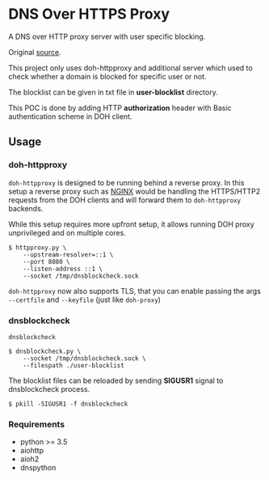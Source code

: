 # DNS Over HTTPS Proxy

A DNS over HTTP proxy server with user specific blocking. 

Original [source](https://github.com/facebookexperimental/doh-proxy).

This project only uses doh-httpproxy and additional server which used to check whether a domain is blocked for specific user or not.

The blocklist can be given in txt file in **user-blocklist** directory.

This POC is done by adding HTTP **authorization** header with Basic  authentication scheme in DOH client.


## Usage

### doh-httpproxy

`doh-httpproxy` is designed to be running behind a reverse proxy. In this setup
a reverse proxy such as [NGINX](https://nginx.org/) would be handling the
HTTPS/HTTP2 requests from the DOH clients and will forward them to
`doh-httpproxy` backends.

While this setup requires more upfront setup, it allows running DOH proxy
unprivileged and on multiple cores.


```shell
$ httpproxy.py \
    --upstream-resolver=::1 \
    --port 8080 \
    --listen-address ::1 \
    --socket /tmp/dnsblockcheck.sock
```

`doh-httpproxy` now also supports TLS, that you can enable passing the 
args `--certfile` and `--keyfile` (just like `doh-proxy`)


### dnsblockcheck

`dnsblockcheck` 

```shell
$ dnsblockcheck.py \
    --socket /tmp/dnsblockcheck.sock \
    --filespath ./user-blocklist
```

The blocklist files can be reloaded by sending **SIGUSR1** signal to dnsblockcheck process.

```
$ pkill -SIGUSR1 -f dnsblockcheck
```


### Requirements

* python >= 3.5
* aiohttp
* aioh2
* dnspython

